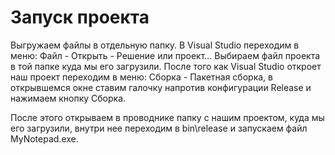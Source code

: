 # Запуск проекта
Выгружаем файлы в отдельную папку.
В Visual Studio переходим в меню: Файл - Открыть - Решение или проект...
Выбираем файл проекта в той папке куда мы его загрузили.
После того как Visual Studio откроет наш проект переходим в меню:
Сборка - Пакетная сборка, в открывшемся окне ставим галочку напротив 
конфигурации Release и нажимаем кнопку Сборка. 

После этого открываем в проводнике папку с нашим проектом, куда 
мы его загрузили, внутри нее переходим в bin\release и запускаем
файл MyNotepad.exe.
